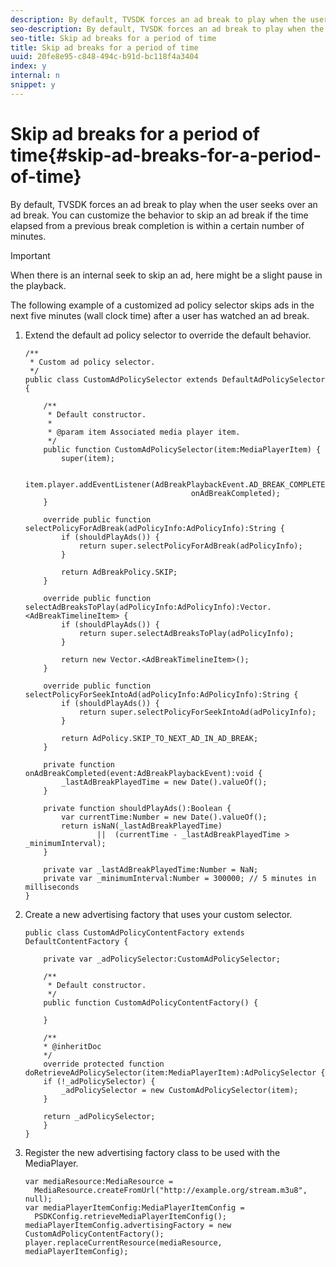 ```yaml
---
description: By default, TVSDK forces an ad break to play when the user seeks over an ad break. You can customize the behavior to skip an ad break if the time elapsed from a previous break completion is within a certain number of minutes.
seo-description: By default, TVSDK forces an ad break to play when the user seeks over an ad break. You can customize the behavior to skip an ad break if the time elapsed from a previous break completion is within a certain number of minutes.
seo-title: Skip ad breaks for a period of time
title: Skip ad breaks for a period of time
uuid: 20fe8e95-c848-494c-b91d-bc118f4a3404
index: y
internal: n
snippet: y
---
```


# Skip ad breaks for a period of time{#skip-ad-breaks-for-a-period-of-time}

By default, TVSDK forces an ad break to play when the user seeks over an ad break. You can customize the behavior to skip an ad break if the time elapsed from a previous break completion is within a certain number of minutes.

>[!IMPORTANT]
>
>When there is an internal seek to skip an ad, here might be a slight pause in the playback.

The following example of a customized ad policy selector skips ads in the next five minutes (wall clock time) after a user has watched an ad break. 

1. Extend the default ad policy selector to override the default behavior.

   ```
   /** 
    * Custom ad policy selector. 
    */ 
   public class CustomAdPolicySelector extends DefaultAdPolicySelector { 
     
       /** 
        * Default constructor. 
        * 
        * @param item Associated media player item. 
        */ 
       public function CustomAdPolicySelector(item:MediaPlayerItem) { 
           super(item); 
     
           item.player.addEventListener(AdBreakPlaybackEvent.AD_BREAK_COMPLETED,  
                                        onAdBreakCompleted); 
       } 
     
       override public function selectPolicyForAdBreak(adPolicyInfo:AdPolicyInfo):String { 
           if (shouldPlayAds()) { 
               return super.selectPolicyForAdBreak(adPolicyInfo); 
           } 
     
           return AdBreakPolicy.SKIP; 
       } 
     
       override public function selectAdBreaksToPlay(adPolicyInfo:AdPolicyInfo):Vector.<AdBreakTimelineItem> { 
           if (shouldPlayAds()) { 
               return super.selectAdBreaksToPlay(adPolicyInfo); 
           } 
     
           return new Vector.<AdBreakTimelineItem>(); 
       } 
     
       override public function selectPolicyForSeekIntoAd(adPolicyInfo:AdPolicyInfo):String { 
           if (shouldPlayAds()) { 
               return super.selectPolicyForSeekIntoAd(adPolicyInfo); 
           } 
     
           return AdPolicy.SKIP_TO_NEXT_AD_IN_AD_BREAK; 
       } 
     
       private function onAdBreakCompleted(event:AdBreakPlaybackEvent):void { 
           _lastAdBreakPlayedTime = new Date().valueOf(); 
       } 
     
       private function shouldPlayAds():Boolean { 
           var currentTime:Number = new Date().valueOf(); 
           return isNaN(_lastAdBreakPlayedTime) 
                   ||  (currentTime - _lastAdBreakPlayedTime > _minimumInterval); 
       } 
     
       private var _lastAdBreakPlayedTime:Number = NaN; 
       private var _minimumInterval:Number = 300000; // 5 minutes in milliseconds 
   }
   ```

1. Create a new advertising factory that uses your custom selector.

   ```
   public class CustomAdPolicyContentFactory extends DefaultContentFactory { 
     
       private var _adPolicySelector:CustomAdPolicySelector; 
            
       /** 
        * Default constructor. 
        */ 
       public function CustomAdPolicyContentFactory() { 
                
       } 
            
       /** 
       * @inheritDoc 
       */ 
       override protected function doRetrieveAdPolicySelector(item:MediaPlayerItem):AdPolicySelector { 
       if (!_adPolicySelector) { 
           _adPolicySelector = new CustomAdPolicySelector(item); 
       } 
                            
       return _adPolicySelector; 
       } 
   }
   ```

1. Register the new advertising factory class to be used with the MediaPlayer.

   ```
   var mediaResource:MediaResource =  
     MediaResource.createFromUrl("http://example.org/stream.m3u8", null); 
   var mediaPlayerItemConfig:MediaPlayerItemConfig =  
     PSDKConfig.retrieveMediaPlayerItemConfig(); 
   mediaPlayerItemConfig.advertisingFactory = new CustomAdPolicyContentFactory(); 
   player.replaceCurrentResource(mediaResource, mediaPlayerItemConfig);
   ```

